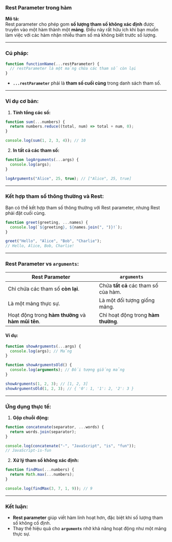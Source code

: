 ### **Rest Parameter trong hàm**

**Mô tả:**  
Rest parameter cho phép gom **số lượng tham số không xác định** được truyền vào một hàm thành một **mảng**. Điều này rất hữu ích khi bạn muốn làm việc với các hàm nhận nhiều tham số mà không biết trước số lượng.

---

### **Cú pháp:**
```javascript
function functionName(...restParameter) {
  // restParameter là một mảng chứa các tham số còn lại
}
```

- **`...restParameter`** phải là **tham số cuối cùng** trong danh sách tham số.

---

### **Ví dụ cơ bản:**

1. **Tính tổng các số:**
```javascript
function sum(...numbers) {
  return numbers.reduce((total, num) => total + num, 0);
}

console.log(sum(1, 2, 3, 4)); // 10
```

2. **In tất cả các tham số:**
```javascript
function logArguments(...args) {
  console.log(args);
}

logArguments("Alice", 25, true); // ["Alice", 25, true]
```

---

### **Kết hợp tham số thông thường và Rest:**

Bạn có thể kết hợp tham số thông thường với Rest parameter, nhưng Rest phải đặt cuối cùng.

```javascript
function greet(greeting, ...names) {
  console.log(`${greeting}, ${names.join(", ")}!`);
}

greet("Hello", "Alice", "Bob", "Charlie"); 
// Hello, Alice, Bob, Charlie!
```

---

### **Rest Parameter vs `arguments`:**

| **Rest Parameter**       | **`arguments`**                |
|--------------------------|--------------------------------|
| Chỉ chứa các tham số **còn lại**. | Chứa **tất cả** các tham số của hàm. |
| Là một mảng thực sự.     | Là một đối tượng giống mảng.   |
| Hoạt động trong **hàm thường** và **hàm mũi tên**. | Chỉ hoạt động trong **hàm thường**. |

#### Ví dụ:
```javascript
function showArguments(...args) {
  console.log(args); // Mảng
}

function showArgumentsOld() {
  console.log(arguments); // Đối tượng giống mảng
}

showArguments(1, 2, 3); // [1, 2, 3]
showArgumentsOld(1, 2, 3); // { '0': 1, '1': 2, '2': 3 }
```

---

### **Ứng dụng thực tế:**

1. **Gộp chuỗi động:**
```javascript
function concatenate(separator, ...words) {
  return words.join(separator);
}

console.log(concatenate("-", "JavaScript", "is", "fun")); 
// JavaScript-is-fun
```

2. **Xử lý tham số không xác định:**
```javascript
function findMax(...numbers) {
  return Math.max(...numbers);
}

console.log(findMax(3, 7, 1, 9)); // 9
```

---

### **Kết luận:**
- **Rest parameter** giúp viết hàm linh hoạt hơn, đặc biệt khi số lượng tham số không cố định.
- Thay thế hiệu quả cho **`arguments`** nhờ khả năng hoạt động như một mảng thực sự.
